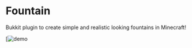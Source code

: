 Fountain
==============

Bukkit plugin to create simple and realistic looking fountains in Minecraft!

[![demo](http://i.imgur.com/wKOj3oY.gif)